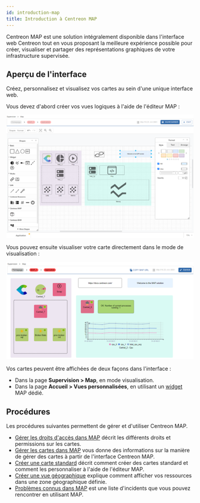 ```yaml
---
id: introduction-map
title: Introduction à Centreon MAP
---
```


Centreon MAP est une solution intégralement disponible dans l'interface web Centreon tout en vous proposant la meilleure expérience possible pour créer, visualiser et partager des représentations graphiques de votre infrastructure supervisée.

## Aperçu de l'interface

Créez, personnalisez et visualisez vos cartes au sein d'une unique interface web.

Vous devez d'abord créer vos vues logiques à l'aide de l'éditeur MAP :

![image](../assets/graph-views/map-web-editor-view.png)

Vous pouvez ensuite visualiser votre carte directement dans le mode de visualisation :

![image](../assets/graph-views/map-web-global-view.png)

Vos cartes peuvent être affichées de deux façons dans l'interface :
- Dans la page **Supervision > Map**, en mode visualisation.
- Dans la page **Accueil > Vues personnalisées**, en utilisant un [widget](../alerts-notifications/custom-views.md) MAP dédié.

## Procédures

Les procédures suivantes permettent de gérer et d'utiliser Centreon MAP.

- [Gérer les droits d'accès dans MAP](map-web-manage.md) décrit les différents droits et permissions sur les cartes.
- [Gérer les cartes dans MAP](map-web-manage.md) vous donne des informations sur la manière de gérer des cartes à partir de l'interface Centreon MAP.
- [Créer une carte standard](map-web-create-standard-map.md) décrit comment créer des cartes standard et comment les personnaliser à l'aide de l'éditeur MAP.
- [Créer une vue géographique](map-web-create-geoview.md) explique comment afficher vos ressources dans une zone géographique définie.
- [Problèmes connus dans MAP](map-web-known-issues.md) est une liste d'incidents que vous pouvez rencontrer en utilisant MAP.
